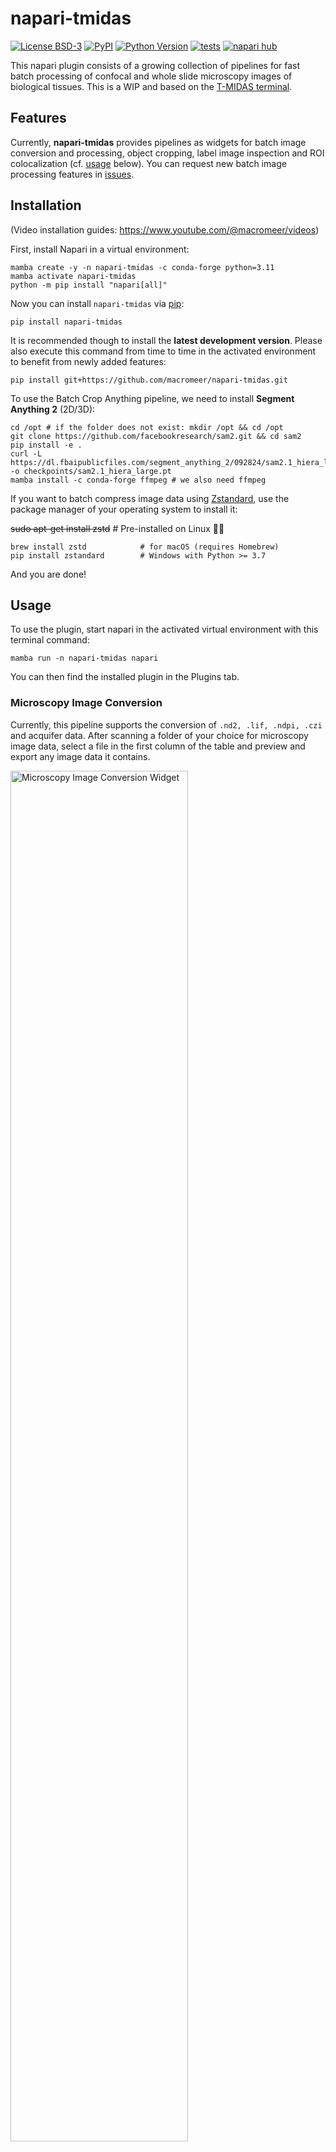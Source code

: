 # napari-tmidas

[![License BSD-3](https://img.shields.io/pypi/l/napari-tmidas.svg?color=green)](https://github.com/macromeer/napari-tmidas/raw/main/LICENSE)
[![PyPI](https://img.shields.io/pypi/v/napari-tmidas.svg?color=green)](https://pypi.org/project/napari-tmidas)
[![Python Version](https://img.shields.io/pypi/pyversions/napari-tmidas.svg?color=green)](https://python.org)
[![tests](https://github.com/macromeer/napari-tmidas/workflows/tests/badge.svg)](https://github.com/macromeer/napari-tmidas/actions)
[![napari hub](https://img.shields.io/endpoint?url=https://api.napari-hub.org/shields/napari-tmidas)](https://napari-hub.org/plugins/napari-tmidas)
<!-- [![codecov](https://codecov.io/gh/macromeer/napari-tmidas/branch/main/graph/badge.svg)](https://codecov.io/gh/macromeer/napari-tmidas) -->
This napari plugin consists of a growing collection of pipelines for fast batch processing of confocal and whole slide microscopy images of biological tissues. This is a WIP and based on the [T-MIDAS terminal](https://github.com/MercaderLabAnatomy/T-MIDAS).

## Features
Currently, **napari-tmidas** provides pipelines as widgets for batch image conversion and processing, object cropping, label image inspection and ROI colocalization (cf. [usage](#usage) below). You can request new batch image processing features in [issues](https://github.com/MercaderLabAnatomy/napari-tmidas/issues).

## Installation

(Video installation guides: https://www.youtube.com/@macromeer/videos)

First, install Napari in a virtual environment:

    mamba create -y -n napari-tmidas -c conda-forge python=3.11
    mamba activate napari-tmidas
    python -m pip install "napari[all]"

Now you can install `napari-tmidas` via [pip]:

    pip install napari-tmidas

It is recommended though to install the **latest development version**. Please also execute this command from time to time in the activated environment to benefit from newly added features:

    pip install git+https://github.com/macromeer/napari-tmidas.git

To use the Batch Crop Anything pipeline, we need to install **Segment Anything 2** (2D/3D):

    cd /opt # if the folder does not exist: mkdir /opt && cd /opt
    git clone https://github.com/facebookresearch/sam2.git && cd sam2
    pip install -e .
    curl -L https://dl.fbaipublicfiles.com/segment_anything_2/092824/sam2.1_hiera_large.pt -o checkpoints/sam2.1_hiera_large.pt
    mamba install -c conda-forge ffmpeg # we also need ffmpeg

If you want to batch compress image data using [Zstandard](https://github.com/facebook/zstd), use the package manager of your operating system to install it:

   ~~sudo apt-get install zstd~~    # Pre-installed on Linux :man_shrugging:

    brew install zstd            # for macOS (requires Homebrew)
    pip install zstandard        # Windows with Python >= 3.7

And you are done! 

## Usage

To use the plugin, start napari in the activated virtual environment with this terminal command:

    mamba run -n napari-tmidas napari

You can then find the installed plugin in the Plugins tab.

### Microscopy Image Conversion

Currently, this pipeline supports the conversion of `.nd2, .lif, .ndpi, .czi` and acquifer data. After scanning a folder of your choice for microscopy image data, select a file in the first column of the table and preview and export any image data it contains.


<img src="https://github.com/user-attachments/assets/e377ca71-2f30-447d-825e-d2feebf7061b" alt="Microscopy Image Conversion Widget" style="width:75%; height:auto;">


### Image Processing

1. You start with entering the path to the folder containing the images to be processed (currently supports TIF, later also ZARR) and optionally a filter for filename suffix

![image](https://github.com/user-attachments/assets/41ecb689-9abe-4371-83b5-9c5eb37069f9)

2. After indexing the files, a table appears with the found images. You can click on them to inspect them in the viewer.

![image](https://github.com/user-attachments/assets/8360942a-be8f-49ec-bc25-385ee43bd601)

3. Next, select a processing function, set parameters if applicable and `Start Batch Processing`.

![image](https://github.com/user-attachments/assets/05929660-6672-4f76-89da-4f17749ccfad)

4. You can click on the images in the table to show them in the viewer. For example first click on one of the `Original Files`, and then the corresponding `Processed File` to see an overlay.

<img src="https://github.com/user-attachments/assets/cfe84828-c1cc-4196-9a53-5dfb82d5bfce" alt="Image Processing Widget" style="width:75%; height:auto;">


Note that whenever you click on an `Original File` or `Processed File` in the table, it will replace the one that is currently shown in the viewer. So naturally, you'd first select the original image, and then the processed image to correctly see the image pair that you want to inspect.


#### Processing Function Credits

The image processing capabilities are powered by several excellent open-source tools:
- [Cellpose 4](https://github.com/MouseLand/cellpose): Advanced cell segmentation
- [Trackastra](https://github.com/weigertlab/trackastra): Cell tracking and analysis
- [CAREamics](https://github.com/CAREamics/careamics): Content-aware image restoration and enhancement

### Batch Label Inspection
If you have already segmented a folder full of images and now you want to maybe inspect and edit each label image, you can use the `Plugins > T-MIDAS > Batch Label Inspection`, which automatically saves your changes to the existing label image once you click the `Save Changes and Continue` button (bottom right).

<img src="https://github.com/user-attachments/assets/0bf8c6ae-4212-449d-8183-e91b23ba740e" alt="Batch Label Inspection Widget" style="width:75%; height:auto;">

### Crop Anything

This pipeline combines the Segment Anything Model (SAM2; supports YX, ZYX and TYX data) for automatic object detection with an interactive interface for selecting and cropping multiple objects from images. To launch the widget, open `Plugins > T-MIDAS > Batch Crop Anything`. Cropping works like this: Enter 2D view and go to the first z slice where the object to be cropped is appearing. Activate/select the points layer and click on the object. Terminal shows progress. You can then proceed to select another object (always do this in 2D mode)

<img src="https://github.com/user-attachments/assets/6d72c2a2-1064-4a27-b398-a9b86fcbc443" alt="Crop Anything Widget" style="width:75%; height:auto;">




### ROI Colocalization

This pipeline quantifies colocalization between labeled regions of interest (ROIs) across multiple image channels. It determines the extent of overlap between ROIs in a reference channel and those in one or two other channels. The output is a table of colocalization counts. Optionally, the size of reference channel ROIs, as well as the total or median size of colocalizing ROIs in the other channels, can be included. Colocalization is determined using Boolean masking. The number of colocalizing instances is determined by counting unique label IDs within the overlapping regions. Typically, the reference channel contains larger structures, while other channels contain smaller, potentially nested, structures. For example, the reference channel might contain cell bodies, with the second and third channels containing nuclei and sub-nuclear objects, respectively.

<img src="https://github.com/user-attachments/assets/2f9022a0-7b88-4588-a448-250f07a634d7" alt="ROI Colocalization Widget" style="width:75%; height:auto;">

## Contributing

Contributions are very welcome. Tests can be run with [tox], please ensure
the coverage at least stays the same before you submit a pull request.

## License

Distributed under the terms of the [BSD-3] license,
"napari-tmidas" is free and open source software

## Issues

If you encounter any problems, please [file an issue] along with a detailed description.

[napari]: https://github.com/napari/napari
[copier]: https://copier.readthedocs.io/en/stable/
[@napari]: https://github.com/napari
[MIT]: http://opensource.org/licenses/MIT
[BSD-3]: http://opensource.org/licenses/BSD-3-Clause
[GNU GPL v3.0]: http://www.gnu.org/licenses/gpl-3.0.txt
[GNU LGPL v3.0]: http://www.gnu.org/licenses/lgpl-3.0.txt
[Apache Software License 2.0]: http://www.apache.org/licenses/LICENSE-2.0
[Mozilla Public License 2.0]: https://www.mozilla.org/media/MPL/2.0/index.txt
[napari-plugin-template]: https://github.com/napari/napari-plugin-template

[file an issue]: https://github.com/macromeer/napari-tmidas/issues

----------------------------------

This [napari] plugin was generated with [copier] using the [napari-plugin-template].

<!--
Don't miss the full getting started guide to set up your new package:
https://github.com/napari/napari-plugin-template#getting-started

and review the napari docs for plugin developers:
https://napari.org/stable/plugins/index.html
-->

[napari]: https://github.com/napari/napari
[tox]: https://tox.readthedocs.io/en/latest/
[pip]: https://pypi.org/project/pip/
[PyPI]: https://pypi.org/
